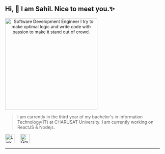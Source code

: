 ## Hi, 👋 I am Sahil. Nice to meet you.✨
<img src="https://dhyey6602.github.io/assets/avatar.png" alt="Software Development Engineer 
I try to make optimal logic and write code with passion to make it stand out of crowd. " height="300px" style="text-align:center;"/>

> I am currently in the third year of my bachelor's in Information Technology(IT) at CHARUSAT University. I am currently working on ReactJS & Nodejs.

<a href="https://www.linkedin.com/in/sahil-sojitra-b50b9a20a" style="display:inline;"><img src="https://media-exp1.licdn.com/dms/image/C4D0BAQGyOWvr4W0Pow/company-logo_200_200/0?e=2159024400&v=beta&t=itrwplyUUwPAVxqxN8THySQds9p401UaOtZIurSBVnA" alt="LinkedIn" height="30px"></a> &nbsp; &nbsp;
<a href="https://www.linkedin.com/in/sahil-sojitra-b50b9a20a" style="display:inline;"><img src="https://ssl.gstatic.com/ui/v1/icons/mail/rfr/logo_gmail_lockup_default_1x.png" alt="Gmail" height="30px"></a>

---
